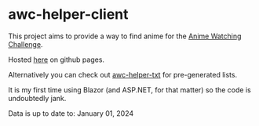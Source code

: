 # awc-helper-client

This project aims to provide a way to find anime for the [Anime Watching Challenge](https://myanimelist.net/forum/?topicid=2067484).

Hosted [here](https://nyomdalee.github.io/awc-helper-client/) on github pages.

Alternatively you can check out [awc-helper-txt](https://github.com/Nyomdalee/awc-helper-txt) for pre-generated lists.

It is my first time using Blazor (and ASP.NET, for that matter) so the code is undoubtedly jank.

Data is up to date to:
January 01, 2024
